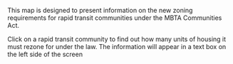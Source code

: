 This map is designed to present information on the new zoning requirements for rapid transit communities under the MBTA Communities Act. 

Click on a rapid transit community to find out how many units of housing it must rezone for under the law. The information will appear in a text box on the left side of the screen